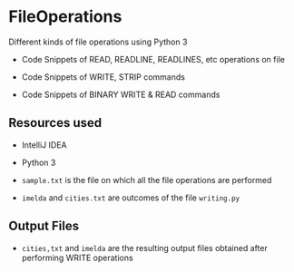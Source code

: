 # FileOperations
Different kinds of file operations using Python 3 

* Code Snippets of READ, READLINE, READLINES, etc operations on file

* Code Snippets of WRITE, STRIP commands

* Code Snippets of BINARY WRITE & READ commands

## Resources used

* IntelliJ IDEA

* Python 3

* `sample.txt` is the file on which all the file operations are performed

* `imelda` and `cities.txt` are outcomes of the file `writing.py`

## Output Files

* `cities,txt` and `imelda` are the resulting output files obtained after performing WRITE operations

